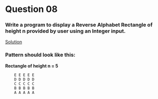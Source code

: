 # Question 08

### Write a program to display a Reverse Alphabet Rectangle of height **n** provided by user using an Integer input.

[Solution](/techgig/pattern_8/reverse_alpha.java)

### Pattern should look like this:

**Rectangle of height n = 5**
```
    E E E E E
    D D D D D
    C C C C C
    B B B B B
    A A A A A
```